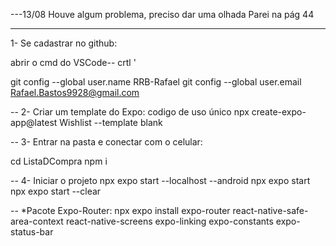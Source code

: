 ---13/08
Houve algum problema, preciso dar uma olhada
Parei na pág 44


-----------------
1- Se cadastrar no github: 
 
 abrir o cmd do VSCode--
crtl '

git config --global user.name RRB-Rafael
git config --global user.email Rafael.Bastos9928@gmail.com

--
2- Criar um template do Expo: 
codigo de uso único
npx create-expo-app@latest Wishlist --template blank 

--
3- Entrar na pasta e conectar com o celular:

cd ListaDCompra
npm i

--
4- Iniciar o projeto
npx expo start --localhost --android
npx expo start
npx expo start --clear

--
*Pacote Expo-Router:
npx expo install expo-router react-native-safe-area-context react-native-screens expo-linking expo-constants expo-status-bar